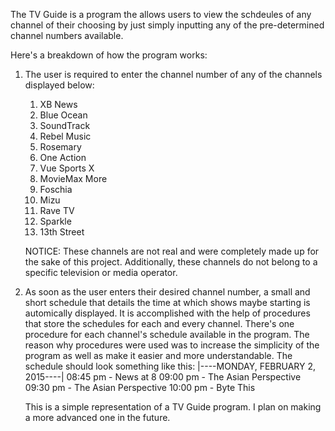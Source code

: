 The TV Guide is a program the allows users to view the schdeules of any channel of their choosing by just simply inputting any of the pre-determined channel numbers available.





Here's a breakdown of how the program works:
1. The user is required to enter the channel number of any of the channels displayed below:
    1. XB News
    2. Blue Ocean
    3. SoundTrack
    4. Rebel Music
    5. Rosemary
    6. One Action
    7. Vue Sports X
    8. MovieMax More
    9. Foschia
    10. Mizu
    11. Rave TV
    12. Sparkle
    13. 13th Street
  
    NOTICE: These channels are not real and were completely made up for the sake of this project. Additionally, these channels do not belong to a specific television or media operator.

2. As soon as the user enters their desired channel number, a small and short schedule that details the time at which shows maybe starting is automically displayed.
   It is accomplished with the help of procedures that store the schedules for each and every channel. There's one procedure for each channel's schedule available in the program.
   The reason why procedures were used was to increase the simplicity of the program as well as make it easier and more understandable. The schedule should look something like this:
    |----MONDAY, FEBRUARY 2, 2015----|
    08:45 pm - News at 8
    09:00 pm - The Asian Perspective
    09:30 pm - The Asian Perspective
    10:00 pm - Byte This

   This is a simple representation of a TV Guide program. I plan on making a more advanced one in the future.

   
   
   
